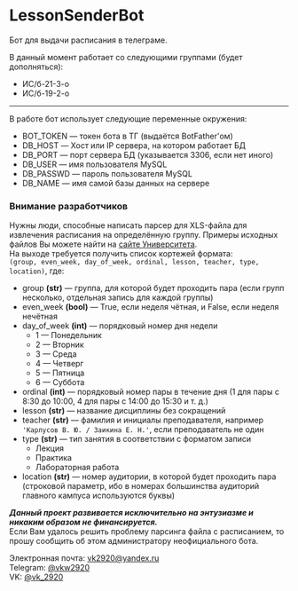 # LessonSenderBot
Бот для выдачи расписания в телеграме.

В данный момент работает со следующими группами (будет дополняться):
* ИС/б-21-3-о
* ИС/б-19-2-о

<hr>

В работе бот использует следующие переменные окружения:
* BOT_TOKEN — токен бота в ТГ (выдаётся BotFather'ом)
* DB_HOST — Хост или IP сервера, на котором работает БД
* DB_PORT — порт сервера БД (указывается 3306, если нет иного)
* DB_USER — имя пользователя MySQL
* DB_PASSWD — пароль пользователя MySQL
* DB_NAME — имя самой базы данных на сервере

### Внимание разработчиков
Нужны люди, способные написать парсер для XLS-файла для извлечения расписания на определённую группу.
Примеры исходных файлов Вы можете найти на <a href="https://www.sevsu.ru/univers/shedule">сайте Университета</a>.\
На выходе требуется получить список кортежей формата:\
```(group, even_week, day_of_week, ordinal, lesson, teacher, type, location)```, где:

* group **(str)** — группа, для которой будет проходить пара (если групп несколько, отдельная запись для каждой группы)
* even_week **(bool)** — True, если неделя чётная, и False, если неделя нечётная
* day_of_week **(int)** — порядковый номер дня недели
  * 1 — Понедельник
  * 2 — Вторник
  * 3 — Среда
  * 4 — Четверг
  * 5 — Пятница
  * 6 — Суббота
* ordinal **(int)** — порядковый номер пары в течение дня (1 для пары с 8:30 до 10:00, 4 для пары с 14:00 до 15:30 и т. д.)
* lesson **(str)** — название дисциплины без сокращений
* teacher **(str)** — фамилия и инициалы преподавателя, например\
  ```'Карлусов В. Ю. / Заикина Е. Н.'```, если преподаватель не один
* type **(str)** — тип занятия в соответствии с форматом записи
  * Лекция
  * Практика
  * Лабораторная работа
* location **(str)** — номер аудитории, в которой будет проходить пара (строковой параметр, ибо в номерах большинства аудиторий главного кампуса используются буквы)

***Данный проект развивается исключительно на энтузиазме и никаким образом не финансируется.***\
Если Вам удалось решить проблему парсинга файла с расписанием, то прошу сообщить об этом администратору неофициального бота.

Электронная почта: <a href="mailto:vk2920@yandex.ru">vk2920@yandex.ru</a>\
Telegram: <a href="https://t.me/vkw2920">@vkw2920</a>\
VK: <a href="https://vk.com/vk_2920">@vk_2920</a>
